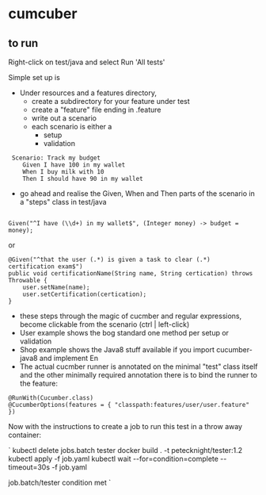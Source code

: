 # cumcuber

## to run

Right-click on test/java and select Run 'All tests'

Simple set up is

* Under resources and a features directory, 
  * create a subdirectory for your feature under test
  * create a "feature" file ending in .feature
  * write out a scenario
  * each scenario is either a 
    * setup
    * validation
    
```
 Scenario: Track my budget
    Given I have 100 in my wallet
    When I buy milk with 10
    Then I should have 90 in my wallet
```
    
  * go ahead and realise the Given, When and Then parts of the scenario in a "steps" class in test/java
  
```
 
Given("^I have (\\d+) in my wallet$", (Integer money) -> budget = money);

```
 or
 
``` 
@Given("^that the user (.*) is given a task to clear (.*) certification exam$")
public void certificationName(String name, String certication) throws Throwable {
	user.setName(name);
	user.setCertification(certication);
}
```

  * these steps through the magic of cucmber and regular expressions, become clickable from the scenario (ctrl | left-click)
  * User example shows the bog standard one method per setup or validation
  * Shop example shows the Java8 stuff available if you import cucumber-java8 and implement En
* The actual cucmber runner is annotated on the minimal "test" class itself and the other minimally required annotation 
there is to bind the runner to the feature:
```
@RunWith(Cucumber.class)
@CucumberOptions(features = { "classpath:features/user/user.feature" })

```

Now with the instructions to create a job to run this test in a throw away container:

`
kubectl delete jobs.batch tester
docker build . -t petecknight/tester:1.2
kubectl apply -f job.yaml
kubectl wait --for=condition=complete --timeout=30s -f job.yaml

job.batch/tester condition met
`
